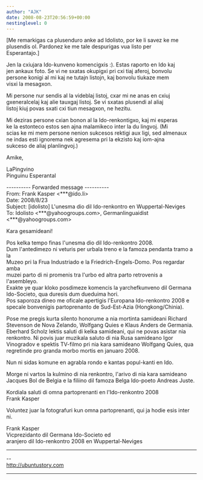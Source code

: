 ```yaml
---
author: "AJK"
date: 2008-08-23T20:56:59+00:00
nestinglevel: 0
---
```

\[Me remarkigas ca plusenduro anke ad Idolisto, por ke li savez ke me  
plusendis ol. Pardonez ke me tale despurigas vua listo per  
Esperantajo.\]  
  
Jen la cxiujara Ido-kunveno komencigxis :). Estas raporto en Ido kaj  
jen ankaux foto. Se vi ne sxatas okupigxi pri cxi tiaj aferoj, bonvolu  
persone konigi al mi kaj ne tutajn listojn, kaj bonvolu tiukaze mem  
visxi la mesagxon.  
  
Mi persone nur sendis al la videblaj listoj, cxar mi ne anas en cxiuj  
gxeneralcelaj kaj alie tauxgaj listoj. Se vi sxatas plusendi al aliaj  
listoj kiuj povas sxati cxi tiun mesagxon, ne hezitu.  
  
Mi deziras persone cxian bonon al la Ido-renkontigxo, kaj mi esperas  
ke la estonteco estos sen ajna malamikeco inter la du lingvoj. (Mi  
scias ke mi mem persone nenion sukcesos rektigi aux ligi, sed almenaux  
ne indas esti ignorema nek agresema pri la ekzisto kaj iom-ajna  
sukceso de aliaj planlingvoj.)  
  
Amike,  
  
LaPingvino  
Pinguinu Esperantal  
  
\---------- Forwarded message ----------  
From: Frank Kasper <\*\*\*@ido.li>  
Date: 2008/8/23  
Subject: \[idolisto\] L'unesma dio dil Ido-renkontro en Wuppertal-Neviges  
To: Idolisto <\*\*\*@yahoogroups.com>, Germanlinguaidist  
<\*\*\*@yahoogroups.com>  
  
  
Kara gesamideani!  
  
Pos kelka tempo finas l'unesma dio dil Ido-renkontro 2008.  
Dum l'antedimezo ni veturis per urbala treno e la famoza pendanta tramo a la  
Muzeo pri la Frua Industriado e la Friedrich-Engels-Domo. Pos regardar amba  
muzei parto di ni promenis tra l'urbo ed altra parto retrovenis a  
l'asembleyo.  
Exakte ye quar kloko posdimeze komencis la yarchefkunveno dil Germana  
Ido-Societo, qua duresis dum dueduima hori.  
Pos saporoza dineo me oficale apertigis l'Europana Ido-renkontro 2008 e  
specale bonvenigis partoprenanto de Sud-Est-Azia (Hongkong/Chinia).  
  
Pose me pregis kurta silento honorume a nia mortinta samideani Richard  
Stevenson de Nova Zelando, Wolfgang Quies e Klaus Anders de Germania.  
Eberhard Scholz lektis saluti di kelka samideani, qui ne povas asistar nia  
renkontro. Ni povis juar muzikala saluto di nia Rusa samideano Igor  
Vinogradov e spektis TV-filmo pri nia kara samideano Wolfgang Quies, qua  
regretinde pro granda morbo mortis en januaro 2008.  
  
Nun ni sidas komune en agrabla rondo e kantas popul-kanti en Ido.  
  
Morge ni vartos la kulmino di nia renkontro, l'arivo di nia kara samideano  
Jacques Bol de Belgia e la filiino dil famoza Belga Ido-poeto Andreas Juste.  
  
Kordiala saluti di omna partoprenanti en l'Ido-renkontro 2008  
Frank Kasper  
  
Voluntez juar la fotografuri kun omna partoprenanti, qui ja hodie esis inter  
ni.  
  
Frank Kasper  
Vicprezidanto dil Germana Ido-Societo ed  
aranjero dil Ido-renkontro 2008 en Wuppertal-Neviges  

***

\--  
http://ubuntustory.com  


***